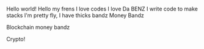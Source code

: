 Hello world!
Hello my frens
I love codes
I love Da BENZ
I write code to make stacks
I'm pretty fly, I have thicks bandz
Money Bandz

Blockchain money bandz

Crypto!
